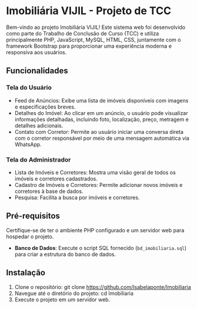 # Imobiliária VIJIL - Projeto de TCC
Bem-vindo ao projeto Imobiliária VIJIL! Este sistema web foi desenvolvido como parte do Trabalho de Conclusão de Curso (TCC) e utiliza principalmente PHP, JavaScript, MySQL, HTML, CSS, juntamente com o framework Bootstrap para proporcionar uma experiência moderna e responsiva aos usuários.

## Funcionalidades

### Tela do Usuário
- Feed de Anúncios: Exibe uma lista de imóveis disponíveis com imagens e especificações breves.
- Detalhes do Imóvel: Ao clicar em um anúncio, o usuário pode visualizar informações detalhadas, incluindo foto, localização, preço, metragem e detalhes adicionais.
- Contato com Corretor: Permite ao usuário iniciar uma conversa direta com o corretor responsável por meio de uma mensagem automática via WhatsApp.

### Tela do Administrador
- Lista de Imóveis e Corretores: Mostra uma visão geral de todos os imóveis e corretores cadastrados.
- Cadastro de Imóveis e Corretores: Permite adicionar novos imóveis e corretores à base de dados.
- Pesquisa: Facilita a busca por imóveis e corretores.

## Pré-requisitos
Certifique-se de ter o ambiente PHP configurado e um servidor web para hospedar o projeto.
- **Banco de Dados**: Execute o script SQL fornecido (`bd_imobiliaria.sql`) para criar a estrutura do banco de dados.

## Instalação
1. Clone o repositório: git clone https://github.com/Isabelaponte/Imobiliaria
2. Navegue até o diretório do projeto: cd Imobiliaria
3. Execute o projeto em um servidor web.

